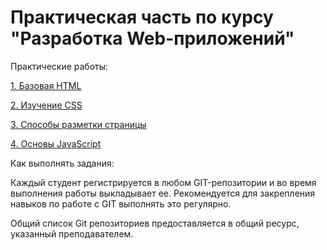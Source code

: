 # Практическая часть по курсу "Разработка Web-приложений"

Практические работы:

[1. Базовая HTML](/01/readme.md)

[2. Изучение CSS](/02/readme.md)

[3. Способы разметки страницы](/03/readme.md)

[4. Основы JavaScript](/04/readme.md)
<!--
[5. Node.js]

[6. PHP]

[7. ASP.Net]

[8. REST]

[9. Mobile]
 -->
Как выполнять задания:

Каждый студент регистрируется в любом GIT-репозитории и во время выполнения работы выкладывает ее. Рекомендуется для закрепления навыков по работе с GIT выполнять это регулярно.

Общий список Git репозиториев предоставляется в общий ресурс, указанный преподавателем.